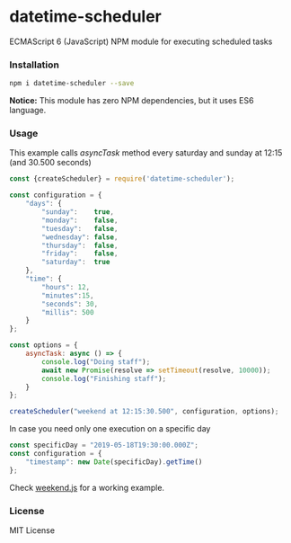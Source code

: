 # datetime-scheduler
ECMAScript 6 (JavaScript) NPM module for executing scheduled tasks

### Installation
``` sh
npm i datetime-scheduler --save
```

**Notice:** This module has zero NPM dependencies, but it uses ES6 language.

### Usage
This example calls *asyncTask* method every saturday and sunday at 12:15 (and 30.500 seconds)
``` javascript
const {createScheduler} = require('datetime-scheduler');

const configuration = {
    "days": {
        "sunday":    true,
        "monday":    false,
        "tuesday":   false,
        "wednesday": false,
        "thursday":  false,
        "friday":    false,
        "saturday":  true
    },
    "time": {
        "hours": 12,
        "minutes":15,
        "seconds": 30,
        "millis": 500
    }
};

const options = {
    asyncTask: async () => {
        console.log("Doing staff");
        await new Promise(resolve => setTimeout(resolve, 10000));
        console.log("Finishing staff");
    }
};

createScheduler("weekend at 12:15:30.500", configuration, options);
```

In case you need only one execution on a specific day
``` javascript
const specificDay = "2019-05-18T19:30:00.000Z";
const configuration = {
    "timestamp": new Date(specificDay).getTime()
};
```


Check [weekend.js](https://github.com/lubino/datetime-scheduler/blob/master/example/weekend.js) for a working example.

### License
MIT License